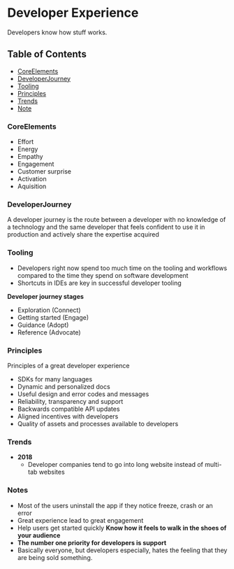 # Developer Experience

Developers know how stuff works.

## Table of Contents

* [CoreElements](#corelements)<br>
* [DeveloperJourney](#developerjourney)<br>
* [Tooling](#tooling) <br>
* [Principles](#principles)<br>
* [Trends](#trends)<br>
* [Note](#notes)<br>

### CoreElements

  - Effort
  - Energy
  - Empathy
  - Engagement
  - Customer surprise
  - Activation
  - Aquisition
  
  ### DeveloperJourney
  
  A developer journey is the route between a developer with no knowledge of a technology and the same developer that feels confident to use it in production and actively share the expertise acquired
  
  ### Tooling
  
  - Developers right now spend too much time on the tooling and workflows compared to the time they spend on software development
  - Shortcuts in IDEs are key in successful developer tooling
  
  **Developer journey stages**
  
  - Exploration (Connect)
  - Getting started (Engage)
  - Guidance (Adopt)
  - Reference (Advocate)
  
  
  ### Principles
  
  Principles of a great developer experience
  
  - SDKs for many languages
  - Dynamic and personalized docs
  - Useful design and error codes and messages
  - Reliability, transparency and support
  - Backwards compatible API updates
  - Aligned incentives with developers
  - Quality of assets and processes available to developers
  
  ### Trends
  
  - **2018**
    - Developer companies tend to go into long website instead of multi-tab websites
  
  ### Notes
  
- Most of the users uninstall the app if they notice freeze, crash or an error
- Great experience lead to great engagement
- Help users get started quickly
**Know how it feels to walk in the shoes of your audience**
- **The number one priority for developers is support**
- Basically everyone, but developers especially, hates the feeling that they are being sold something.
